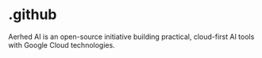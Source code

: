 # .github
Aerhed AI is an open-source initiative building practical, cloud-first AI tools with Google Cloud technologies.
